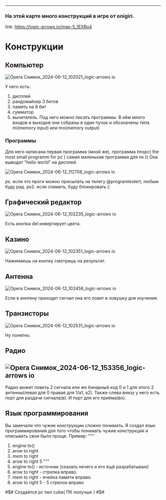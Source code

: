 --------------------------------------------------------
### На этой карте много конструкций в игре от onigiri.
link: https://logic-arrows.io/map-5_1EXRo4

# Конструкции

## Компьютер
![Opera Снимок_2024-06-12_102021_logic-arrows io](https://github.com/cubefj/my_map_with_logic_arrows/assets/167609406/3712e39c-591f-4ecd-ad1e-a3b60b36254a)

У него есть:
1. дисплей
2. рандомайзер 3 битов
3. память на 8 бит
4. сумматор
5. вычитатель.
Под него можно писать программы.
В нём много входов и выходов они собраны в один пучок и обозначены типа mi(memory input) или mo(memory output)

### Программы
Для него написана первая программа (мной же), программа tmspc( the most small programm for pc ( самая маленькая программа для пк ))
Она выводит "hello world" на дисплей.

![Opera Снимок_2024-06-12_112708_logic-arrows io](https://github.com/cubefj/my_map_with_logic_arrows/assets/167609406/26ba0fc6-9dc7-47eb-a5cb-f78e7d6972ee)

ps. если что проги можно присылать на телегу @programiestert, любым буду рад. ps2. если спамить, буду блокировать (:

## Графический редактор
![Opera Снимок_2024-06-12_102235_logic-arrows io](https://github.com/cubefj/my_map_with_logic_arrows/assets/167609406/96e2341a-6a80-441c-bd36-71e432c865c8)

Есть кнопка del инвертирует цвета.

## Казино
![Opera Снимок_2024-06-12_102351_logic-arrows io](https://github.com/cubefj/my_map_with_logic_arrows/assets/167609406/7cdf8c7d-1dce-4338-99bc-45b9bf95c09e)

Нажимаешь на кнопку смотришь на результат.

## Антенна
![Opera Снимок_2024-06-12_102458_logic-arrows io](https://github.com/cubefj/my_map_with_logic_arrows/assets/167609406/d60c4e24-11e6-4c54-bf25-deb2b4ba3cad)

Если в аннтену приходит сигнал она его ловит в ловушку для изучения.

## Транзисторы 
![Opera Снимок_2024-06-12_102531_logic-arrows io](https://github.com/cubefj/my_map_with_logic_arrows/assets/167609406/0de932ef-99d3-4ad6-9f1f-6261d46adf5f)

Ну понятно.

## Радио
![Opera Снимок_2024-06-12_153356_logic-arrows io](https://github.com/cubefj/my_map_with_logic_arrows/assets/167609406/e2fada79-ffcc-4363-b055-939640c06285)
-----------------------------------------------------------------------------

Радио может ловить 2 сигнала или же бинарный код 0 и 1 для этого 2 антенны(левая для 0 правая для 1/а1, а2).
Также слева внизу у него есть порт для раздачи сигнала(в). И порт для его приёма(вх).

## Язык программирования
Вы замечали что чужие конструкции сложно понимать.
Я создал язык программирования для того чтобы понимать чужие конструкции и описывать свои было проще.
Пример:
"""
1. engine to()
2. arow to right 
3. mem to right
4. arow to right 5
"""
1. engine to() - источник (сказать нечего я его ещё разрабатываю)
2. arow to right - стрелка вправо.
3. mem to right - ячейка памяти вправо.
4. arow to right 5 - 5 стрелок вправо



#$# Создаётся pc two cube( ПК получше ) #$#



